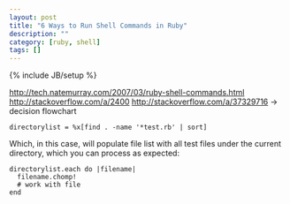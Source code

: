 ```yaml
---
layout: post
title: "6 Ways to Run Shell Commands in Ruby"
description: ""
category: [ruby, shell]
tags: []
---
```

{% include JB/setup %}

<http://tech.natemurray.com/2007/03/ruby-shell-commands.html>
<http://stackoverflow.com/a/2400>
<http://stackoverflow.com/a/37329716> -> decision flowchart

    directorylist = %x[find . -name '*test.rb' | sort]

Which, in this case, will populate file list with all test files under the current directory, which you can process as expected:

    directorylist.each do |filename|
      filename.chomp!
      # work with file
    end
